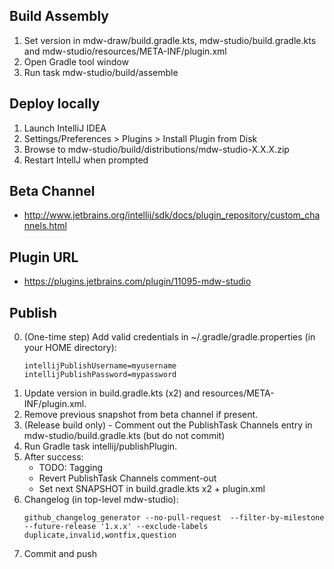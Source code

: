 ## Build Assembly
1. Set version in mdw-draw/build.gradle.kts, mdw-studio/build.gradle.kts and mdw-studio/resources/META-INF/plugin.xml
2. Open Gradle tool window
3. Run task mdw-studio/build/assemble

## Deploy locally
1. Launch IntelliJ IDEA
2. Settings/Preferences > Plugins > Install Plugin from Disk
3. Browse to mdw-studio/build/distributions/mdw-studio-X.X.X.zip
4. Restart IntellJ when prompted

## Beta Channel
  - http://www.jetbrains.org/intellij/sdk/docs/plugin_repository/custom_channels.html
 
## Plugin URL
  - https://plugins.jetbrains.com/plugin/11095-mdw-studio
  
## Publish
0. (One-time step) Add valid credentials in ~/.gradle/gradle.properties (in your HOME directory):
   ```
   intellijPublishUsername=myusername
   intellijPublishPassword=mypassword
   ```
1. Update version in build.gradle.kts (x2) and resources/META-INF/plugin.xml.
2. Remove previous snapshot from beta channel if present.
3. (Release build only) - Comment out the PublishTask Channels entry in mdw-studio/build.gradle.kts (but do not commit)
4. Run Gradle task intellij/publishPlugin.
5. After success:
   - TODO: Tagging
   - Revert PublishTask Channels comment-out
   - Set next SNAPSHOT in build.gradle.kts x2 + plugin.xml
6. Changelog (in top-level mdw-studio):
   ```
   github_changelog_generator --no-pull-request  --filter-by-milestone --future-release '1.x.x' --exclude-labels duplicate,invalid,wontfix,question
   ```
7. Commit and push